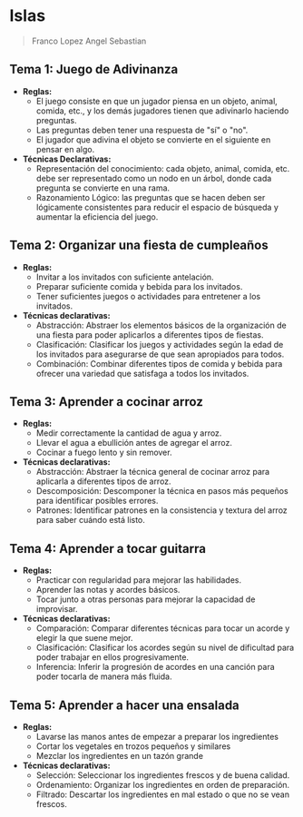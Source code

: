 # Islas

> Franco Lopez Angel Sebastian

## Tema 1: Juego de Adivinanza

* **Reglas:**
  * El juego consiste en que un jugador piensa en un objeto, animal, comida, etc., y los demás jugadores tienen que adivinarlo haciendo preguntas.
  * Las preguntas deben tener una respuesta de "sí" o "no".
  * El jugador que adivina el objeto se convierte en el siguiente en pensar en algo.
* **Técnicas Declarativas:**
  * Representación del conocimiento: cada objeto, animal, comida, etc. debe ser
representado como un nodo en un árbol, donde cada pregunta se convierte en una rama.
  * Razonamiento Lógico: las preguntas que se hacen deben ser lógicamente
consistentes para reducir el espacio de búsqueda y aumentar la eficiencia del juego.

## Tema 2: Organizar una fiesta de cumpleaños

* **Reglas:**
  * Invitar a los invitados con suficiente antelación.
  * Preparar suficiente comida y bebida para los invitados.
  * Tener suficientes juegos o actividades para entretener a los invitados.
* **Técnicas declarativas:**
  * Abstracción: Abstraer los elementos básicos de la organización de una fiesta para
poder aplicarlos a diferentes tipos de fiestas.
  * Clasificación: Clasificar los juegos y actividades según la edad de los invitados
para asegurarse de que sean apropiados para todos.
  * Combinación: Combinar diferentes tipos de comida y bebida para ofrecer una
variedad que satisfaga a todos los invitados.

## Tema 3: Aprender a cocinar arroz

* **Reglas:**
  * Medir correctamente la cantidad de agua y arroz.
  * Llevar el agua a ebullición antes de agregar el arroz.
  * Cocinar a fuego lento y sin remover.
* **Técnicas declarativas:**
  * Abstracción: Abstraer la técnica general de cocinar arroz para aplicarla a
diferentes tipos de arroz.
  * Descomposición: Descomponer la técnica en pasos más pequeños para identificar
posibles errores.
  * Patrones: Identificar patrones en la consistencia y textura del arroz para saber
cuándo está listo.

## Tema 4: Aprender a tocar guitarra

* **Reglas:**
  * Practicar con regularidad para mejorar las habilidades.
  * Aprender las notas y acordes básicos.
  * Tocar junto a otras personas para mejorar la capacidad de improvisar.
* **Técnicas declarativas:**
  * Comparación: Comparar diferentes técnicas para tocar un acorde y elegir la que
suene mejor.
  * Clasificación: Clasificar los acordes según su nivel de dificultad para poder
trabajar en ellos progresivamente.
  * Inferencia: Inferir la progresión de acordes en una canción para poder tocarla de
manera más fluida.

## Tema 5: Aprender a hacer una ensalada

* **Reglas:**
  * Lavarse las manos antes de empezar a preparar los ingredientes
  * Cortar los vegetales en trozos pequeños y similares
  * Mezclar los ingredientes en un tazón grande
* **Técnicas declarativas:**
  * Selección: Seleccionar los ingredientes frescos y de buena calidad.
  * Ordenamiento: Organizar los ingredientes en orden de preparación.
  * Filtrado: Descartar los ingredientes en mal estado o que no se vean frescos.
